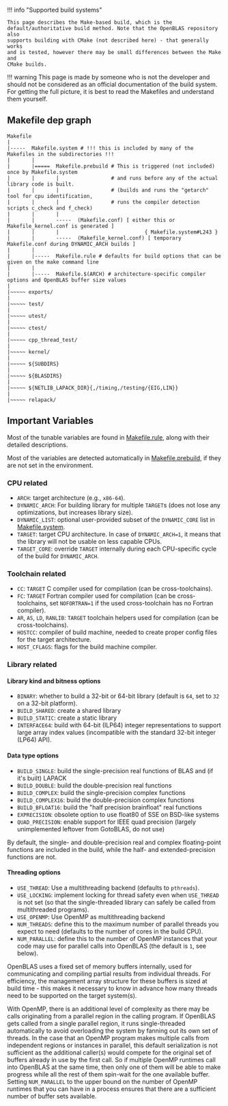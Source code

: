 !!! info "Supported build systems"

    This page describes the Make-based build, which is the
    default/authoritative build method. Note that the OpenBLAS repository also
    supports building with CMake (not described here) - that generally works
    and is tested, however there may be small differences between the Make and
    CMake builds.

!!! warning
    This page is made by someone who is not the developer and should not be considered as an official documentation of the build system. For getting the full picture, it is best to read the Makefiles and understand them yourself.

## Makefile dep graph

```
Makefile                                                        
|                                                               
|-----  Makefile.system # !!! this is included by many of the Makefiles in the subdirectories !!!
|       |
|       |=====  Makefile.prebuild # This is triggered (not included) once by Makefile.system 
|       |       |                 # and runs before any of the actual library code is built.
|       |       |                 # (builds and runs the "getarch" tool for cpu identification,
|       |       |                 # runs the compiler detection scripts c_check and f_check) 
|       |       |
|       |       -----  (Makefile.conf) [ either this or Makefile_kernel.conf is generated ] 
|       |       |                            { Makefile.system#L243 }
|       |       -----  (Makefile_kernel.conf) [ temporary Makefile.conf during DYNAMIC_ARCH builds ]
|       |
|       |-----  Makefile.rule # defaults for build options that can be given on the make command line
|       |
|       |-----  Makefile.$(ARCH) # architecture-specific compiler options and OpenBLAS buffer size values
|
|~~~~~ exports/
|
|~~~~~ test/
|
|~~~~~ utest/  
|
|~~~~~ ctest/
|
|~~~~~ cpp_thread_test/
|
|~~~~~ kernel/
|
|~~~~~ ${SUBDIRS}
|
|~~~~~ ${BLASDIRS}
|
|~~~~~ ${NETLIB_LAPACK_DIR}{,/timing,/testing/{EIG,LIN}}
|
|~~~~~ relapack/
```

## Important Variables

Most of the tunable variables are found in
[Makefile.rule](https://github.com/xianyi/OpenBLAS/blob/develop/Makefile.rule),
along with their detailed descriptions.

Most of the variables are detected automatically in
[Makefile.prebuild](https://github.com/xianyi/OpenBLAS/blob/develop/Makefile.prebuild),
if they are not set in the environment.


### CPU related

- `ARCH`: target architecture (e.g., `x86-64`).
- `DYNAMIC_ARCH`: For building library for multiple `TARGET`s (does not lose any
  optimizations, but increases library size).
- `DYNAMIC_LIST`: optional user-provided subset of the `DYNAMIC_CORE` list in
   [Makefile.system](https://github.com/xianyi/OpenBLAS/blob/develop/Makefile.system).
- `TARGET`: target CPU architecture. In case of `DYNAMIC_ARCH=1`, it means that
  the library will not be usable on less capable CPUs.
- `TARGET_CORE`: override `TARGET` internally during each CPU-specific cycle of
  the build for `DYNAMIC_ARCH`.


### Toolchain related

- `CC`: `TARGET` C compiler used for compilation (can be cross-toolchains).
- `FC`: `TARGET` Fortran compiler used for compilation (can be cross-toolchains,
  set `NOFORTRAN=1` if the used cross-toolchain has no Fortran compiler).
- `AR`, `AS`, `LD`, `RANLIB`: `TARGET` toolchain helpers used for compilation
  (can be cross-toolchains).
- `HOSTCC`: compiler of build machine, needed to create proper config files for
  the target architecture.
- `HOST_CFLAGS`: flags for the build machine compiler.


### Library related

#### Library kind and bitness options

- `BINARY`: whether to build a 32-bit or 64-bit library (default is `64`, set
  to `32` on a 32-bit platform).
- `BUILD_SHARED`: create a shared library
- `BUILD_STATIC`: create a static library
- `INTERFACE64`: build with 64-bit (ILP64) integer representations to support
  large array index values (incompatible with the standard 32-bit integer (LP64) API).

#### Data type options

- `BUILD_SINGLE`: build the single-precision real functions of BLAS and (if
  it's built) LAPACK
- `BUILD_DOUBLE`: build the double-precision real functions
- `BUILD_COMPLEX`: build the single-precision complex functions
- `BUILD_COMPLEX16`: build the double-precision complex functions
- `BUILD_BFLOAT16`: build the "half precision brainfloat" real functions 
- `EXPRECISION`: obsolete option to use float80 of SSE on BSD-like systems
- `QUAD_PRECISION`: enable support for IEEE quad precision (largely
  unimplemented leftover from GotoBLAS, do not use)

By default, the single- and double-precision real and complex floating-point
functions are included in the build, while the half- and extended-precision
functions are not.
 
#### Threading options

- `USE_THREAD`: Use a multithreading backend (defaults to `pthreads`).
- `USE_LOCKING`: implement locking for thread safety even when `USE_THREAD` is
  not set (so that the single-threaded library can safely be called from
  multithreaded programs).
- `USE_OPENMP`: Use OpenMP as multithreading backend
- `NUM_THREADS`: define this to the maximum number of parallel threads you
  expect to need (defaults to the number of cores in the build CPU).
- `NUM_PARALLEL`: define this to the number of OpenMP instances that your code
  may use for parallel calls into OpenBLAS (the default is `1`, see below).

OpenBLAS uses a fixed set of memory buffers internally, used for communicating
and compiling partial results from individual threads. For efficiency, the
management array structure for these buffers is sized at build time - this
makes it necessary to know in advance how many threads need to be supported on
the target system(s).

With OpenMP, there is an additional level of complexity as there may be calls
originating from a parallel region in the calling program. If OpenBLAS gets
called from a single parallel region, it runs single-threaded automatically to
avoid overloading the system by fanning out its own set of threads. In the case
that an OpenMP program makes multiple calls from independent regions or
instances in parallel, this default serialization is not sufficient as the
additional caller(s) would compete for the original set of buffers already in
use by the first call. So if multiple OpenMP runtimes call into OpenBLAS at the
same time, then only one of them will be able to make progress while all the
rest of them spin-wait for the one available buffer. Setting `NUM_PARALLEL` to
the upper bound on the number of OpenMP runtimes that you can have in a process
ensures that there are a sufficient number of buffer sets available.
